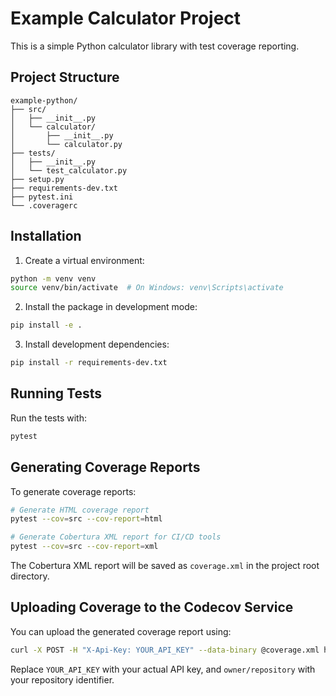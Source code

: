 # Example Calculator Project

This is a simple Python calculator library with test coverage reporting.

## Project Structure

```
example-python/
├── src/
│   ├── __init__.py
│   └── calculator/
│       ├── __init__.py
│       └── calculator.py
├── tests/
│   ├── __init__.py
│   └── test_calculator.py
├── setup.py
├── requirements-dev.txt
├── pytest.ini
└── .coveragerc
```

## Installation

1. Create a virtual environment:

```bash
python -m venv venv
source venv/bin/activate  # On Windows: venv\Scripts\activate
```

2. Install the package in development mode:

```bash
pip install -e .
```

3. Install development dependencies:

```bash
pip install -r requirements-dev.txt
```

## Running Tests

Run the tests with:

```bash
pytest
```

## Generating Coverage Reports

To generate coverage reports:

```bash
# Generate HTML coverage report
pytest --cov=src --cov-report=html

# Generate Cobertura XML report for CI/CD tools
pytest --cov=src --cov-report=xml
```

The Cobertura XML report will be saved as `coverage.xml` in the project root directory.

## Uploading Coverage to the Codecov Service

You can upload the generated coverage report using:

```bash
curl -X POST -H "X-Api-Key: YOUR_API_KEY" --data-binary @coverage.xml http://localhost:8000/api/upload/owner/repository/
```

Replace `YOUR_API_KEY` with your actual API key, and `owner/repository` with your repository identifier. 